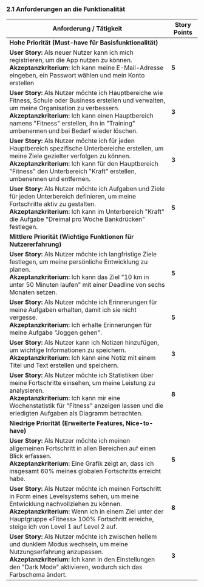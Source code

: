 ### 2.1 Anforderungen an die Funktionalität

| Anforderung / Tätigkeit | Story Points |
|------------------------|---------------|
| **Hohe Priorität (Must-have für Basisfunktionalität)** | |
| **User Story:** Als neuer Nutzer kann ich mich registrieren, um die App nutzen zu können.<br>**Akzeptanzkriterium:** Ich kann meine E-Mail-Adresse eingeben, ein Passwort wählen und mein Konto erstellen | **5** |
| **User Story:** Als Nutzer möchte ich Hauptbereiche wie Fitness, Schule oder Business erstellen und verwalten, um meine Organisation zu verbessern.<br>**Akzeptanzkriterium:** Ich kann einen Hauptbereich namens "Fitness" erstellen, ihn in "Training" umbenennen und bei Bedarf wieder löschen. | **3** |
| **User Story:** Als Nutzer möchte ich für jeden Hauptbereich spezifische Unterbereiche erstellen, um meine Ziele gezielter verfolgen zu können.<br>**Akzeptanzkriterium:** Ich kann für den Hauptbereich "Fitness" den Unterbereich "Kraft" erstellen, umbenennen und entfernen. | **3** |
| **User Story:** Als Nutzer möchte ich Aufgaben und Ziele für jeden Unterbereich definieren, um meine Fortschritte aktiv zu gestalten.<br>**Akzeptanzkriterium:** Ich kann im Unterbereich "Kraft" die Aufgabe "Dreimal pro Woche Bankdrücken" festlegen. | **5** |
| **Mittlere Priorität (Wichtige Funktionen für Nutzererfahrung)** | |
| **User Story:** Als Nutzer möchte ich langfristige Ziele festlegen, um meine persönliche Entwicklung zu planen.<br>**Akzeptanzkriterium:** Ich kann das Ziel "10 km in unter 50 Minuten laufen" mit einer Deadline von sechs Monaten setzen. | **5** |
| **User Story:** Als Nutzer möchte ich Erinnerungen für meine Aufgaben erhalten, damit ich sie nicht vergesse.<br>**Akzeptanzkriterium:** Ich erhalte Erinnerungen für meine Aufgabe "Joggen gehen". | **5** |
| **User Story:** Als Nutzer kann ich Notizen hinzufügen, um wichtige Informationen zu speichern.<br>**Akzeptanzkriterium:** Ich kann eine Notiz mit einem Titel und Text erstellen und speichern. | **3** |
| **User Story:** Als Nutzer möchte ich Statistiken über meine Fortschritte einsehen, um meine Leistung zu analysieren.<br>**Akzeptanzkriterium:** Ich kann mir eine Wochenstatistik für "Fitness" anzeigen lassen und die erledigten Aufgaben als Diagramm betrachten. | **8** |
| **Niedrige Priorität (Erweiterte Features, Nice-to-have)** | |
| **User Story:** Als Nutzer möchte ich meinen allgemeinen Fortschritt in allen Bereichen auf einen Blick erfassen.<br>**Akzeptanzkriterium:** Eine Grafik zeigt an, dass ich insgesamt 60% meines globalen Fortschritts erreicht habe. | **5** |
| **User Story:** Als Nutzer möchte ich meinen Fortschritt in Form eines Levelsystems sehen, um meine Entwicklung nachvollziehen zu können.<br>**Akzeptanzkriterium:** Wenn ich in einem Ziel unter der Hauptgruppe «Fitness» 100% Fortschritt erreiche, steige ich von Level 1 auf Level 2 auf. | **8** |
| **User Story:** Als Nutzer möchte ich zwischen hellem und dunklem Modus wechseln, um meine Nutzungserfahrung anzupassen.<br>**Akzeptanzkriterium:** Ich kann in den Einstellungen den "Dark Mode" aktivieren, wodurch sich das Farbschema ändert. | **3** |
